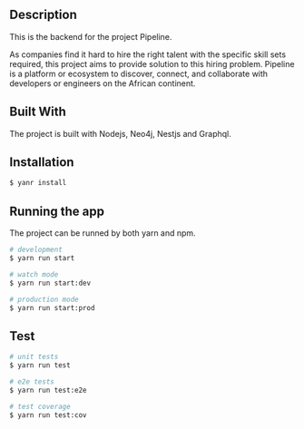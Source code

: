 ## Description

This is the backend for the project Pipeline.

As companies find it hard to hire the right talent with the specific skill sets required, this project aims to provide solution to this hiring problem.
Pipeline is a platform or ecosystem to discover, connect, and collaborate with developers or engineers on the African continent.

## Built With

The project is built with Nodejs, Neo4j, Nestjs and Graphql.

## Installation

```bash
$ yanr install
```

## Running the app

The project can be runned by both yarn and npm.

```bash
# development
$ yarn run start

# watch mode
$ yarn run start:dev

# production mode
$ yarn run start:prod
```

## Test

```bash
# unit tests
$ yarn run test

# e2e tests
$ yarn run test:e2e

# test coverage
$ yarn run test:cov
```
